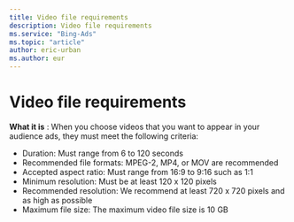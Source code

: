 ```yaml
---
title: Video file requirements
description: Video file requirements
ms.service: "Bing-Ads"
ms.topic: "article"
author: eric-urban
ms.author: eur
---
```


# Video file requirements

**What it is** :     When you choose videos that you want to appear in your audience ads, they must meet the following criteria:

- Duration: Must range from 6 to 120 seconds
- Recommended file formats: MPEG-2, MP4, or MOV are recommended
- Accepted aspect ratio: Must range from 16:9 to 9:16 such as 1:1
- Minimum resolution: Must be at least 120 x 120 pixels
- Recommended resolution: We recommend at least 720 x 720 pixels and as high as possible
- Maximum file size: The maximum video file size is 10 GB


